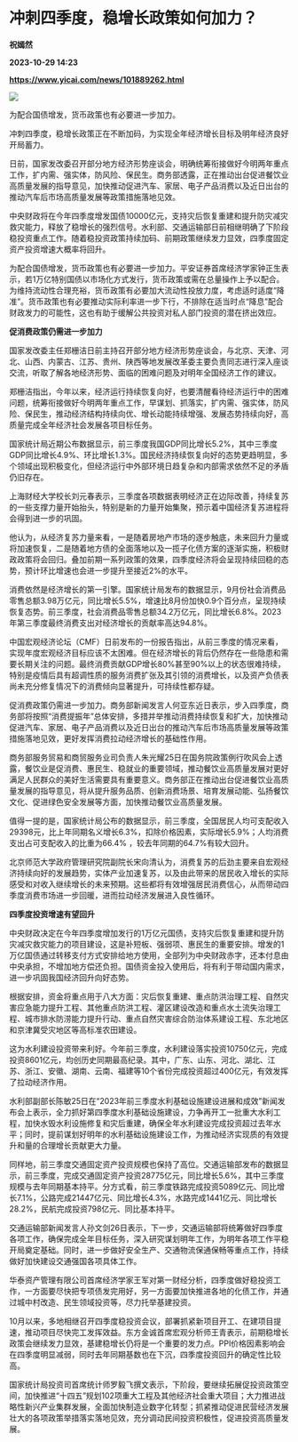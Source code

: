 # 冲刺四季度，稳增长政策如何加力？
**祝嫣然**

**2023-10-29 14:23**

**https://www.yicai.com/news/101889262.html**

![](https://imgcdn.yicai.com/uppics/slides/2023/10/d2585ee31440036ba0e498299f842dd9.jpg)

为配合国债增发，货币政策也有必要进一步加力。

冲刺四季度，稳增长政策正在不断加码，为实现全年经济增长目标及明年经济良好开局蓄力。

日前，国家发改委召开部分地方经济形势座谈会，明确统筹衔接做好今明两年重点工作，扩内需、强实体，防风险、保民生。商务部透露，正在推动出台促进餐饮业高质量发展的指导意见，加快推动促进汽车、家居、电子产品消费以及近日出台的推动汽车后市场高质量发展等政策措施落地见效。

中央财政将在今年四季度增发国债10000亿元，支持灾后恢复重建和提升防灾减灾救灾能力，释放了稳增长的强烈信号。水利部、交通运输部日前相继明确了下阶段稳投资重点工作。随着稳投资政策持续加码、前期政策继续发力显效，四季度固定资产投资增速大概率将回升。

为配合国债增发，货币政策也有必要进一步加力。平安证券首席经济学家钟正生表示，若1万亿特别国债以市场化方式发行，货币政策或需在总量操作上予以配合。为维持流动性合理充裕，货币政策有必要加大流动性投放力度，考虑适时适度“降准”。货币政策也有必要推动实际利率进一步下行，不排除在适当时点“降息”配合财政发力的可能性，这也有助于缓解公共投资对私人部门投资的潜在挤出效应。

**促消费政策仍需进一步加力**

国家发改委主任郑栅洁日前主持召开部分地方经济形势座谈会，与北京、天津、河北、山西、内蒙古、江苏、贵州、陕西等地发展改革委主要负责同志进行深入座谈交流，听取了解各地经济形势、面临的困难问题及对明年全国经济工作的建议。

郑栅洁指出，今年以来，经济运行持续恢复向好，也要清醒看待经济运行中的困难问题，统筹衔接做好今明两年重点工作，早谋划、抓落实，扩内需、强实体，防风险、保民生，推动经济结构持续向优、增长动能持续增强、发展态势持续向好，高质量完成全年经济社会发展各项目标任务。

国家统计局近期公布数据显示，前三季度我国GDP同比增长5.2%，其中三季度GDP同比增长4.9%、环比增长1.3%。国民经济持续恢复向好的态势更趋明显，多个领域出现积极变化，但经济运行中外部环境日趋复杂和内部需求依然不足的矛盾仍旧存在。

上海财经大学校长刘元春表示，三季度各项数据表明经济正在边际改善，持续复苏的一些支撑力量开始抬头，特别是新的力量开始集聚，预示着中国经济复苏进程将会得到进一步的巩固。

他认为，从经济复苏力量来看，一是随着房地产市场的逐步触底，未来回升力量或将加速恢复，二是随着地方债的全面落地以及一揽子化债方案的逐渐实施，积极财政政策将会回归。叠加前期一系列政策的效果，四季度经济将会呈现持续回稳的态势，预计环比增速也会进一步提升至接近2%的水平。

消费依然是经济增长的第一引擎。国家统计局发布的数据显示，9月份社会消费品零售总额3.98万亿元，同比增长5.5%，增速比8月份加快0.9个百分点，呈现持续恢复态势。前三季度，社会消费品零售总额34.2万亿元，同比增长6.8%。2023年第三季度最终消费支出对经济增长的贡献率高达94.8%。

中国宏观经济论坛（CMF）日前发布的一份报告指出，从前三季度的情况来看，实现年度宏观经济目标应该不太困难。但在经济增长的背后仍然存在一些隐患和需要长期关注的问题。最终消费贡献GDP增长80%甚至90%以上的状态很难持续，特别是疫情后具有超调性质的服务消费扩张及其引领的消费增长，以及资产负债表尚未充分修复情况下的消费倾向显著提升，可持续性都存疑。

促消费政策仍需进一步加力。商务部新闻发言人何亚东近日表示，步入四季度，商务部将按照“消费提振年”总体安排，多措并举推动消费持续恢复和扩大，加快推动促进汽车、家居、电子产品消费以及近日出台的推动汽车后市场高质量发展等政策措施落地见效，更好发挥消费拉动经济增长的基础性作用。

商务部服务贸易和商贸服务业司负责人朱光耀25日在国务院政策例行吹风会上透露，餐饮业是促消费、惠民生、稳就业的重要领域，推动餐饮业高质量发展对更好满足人民群众的美好生活需要具有重要意义。商务部正在推动出台促进餐饮业高质量发展的指导意见，将从提升服务品质、创新消费场景、培育发展动能、弘扬餐饮文化、促进绿色安全发展等方面，加快推动餐饮业高质量发展。

值得一提的是，国家统计局公布的数据显示，前三季度，全国居民人均可支配收入29398元，比上年同期名义增长6.3%，扣除价格因素，实际增长5.9%；人均消费支出占可支配收入的比重为66.4% ，较去年同期的64.7%有较大回升。

北京师范大学政府管理研究院副院长宋向清认为，消费复苏的后劲主要来自宏观经济持续向好的发展趋势，实体产业加速复苏，以及由此带来的居民收入增长的实际感受和对收入继续增长的未来预期。这些都将有效增强居民消费信心，从而带动四季度消费市场进一步回暖，进而拉动经济发展进入良性循环。

**四季度投资增速有望回升**

中央财政决定在今年四季度增加发行的1万亿元国债，支持灾后恢复重建和提升防灾减灾救灾能力的项目建设，这是补短板、强弱项、惠民生的重要安排。增发的1万亿国债通过转移支付方式安排给地方使用，全部列为中央财政赤字，还本付息由中央承担，不增加地方偿还负担。国债资金投入使用后，将有利于带动国内需求，进一步巩固我国经济回升向好态势。

根据安排，资金将重点用于八大方面：灾后恢复重建、重点防洪治理工程、自然灾害应急能力提升工程、其他重点防洪工程、灌区建设改造和重点水土流失治理工程、城市排水防涝能力提升行动、重点自然灾害综合防治体系建设工程、东北地区和京津冀受灾地区等高标准农田建设。

这为水利建设投资带来利好。今年前三季度，水利建设落实投资10750亿元，完成投资8601亿元，均创历史同期最高纪录。其中，广东、山东、河北、湖北、江苏、浙江、安徽、湖南、云南、福建等10个省份完成投资超过400亿元，有效发挥了拉动经济作用。

水利部副部长陈敏25日在“2023年前三季度水利基础设施建设进展和成效”新闻发布会上表示，全力抓好第四季度水利基础设施建设，力争再开工一批重大水利工程，加快水毁水利设施修复和灾后重建，确保全年水利建设完成投资超过去年水平；同时，提前谋划好明年的水利基础设施建设工作，为推动经济实现质的有效提升和量的合理增长贡献更大力量。

同样地，前三季度交通固定资产投资规模也保持了高位。交通运输部发布的数据显示，前三季度，完成交通固定资产投资28775亿元，同比增长5.6%，其中三季度规模与去年同期基本持平。分方式看，前三季度铁路完成投资5089亿元、同比增长7.1%，公路完成21447亿元、同比增长4.3%，水路完成1441亿元、同比增长28.2%，民航完成投资798亿元、同比基本持平。

交通运输部新闻发言人孙文剑26日表示，下一步，交通运输部将统筹做好四季度各项工作，确保完成全年目标任务，深入研究谋划明年工作，为明年各项工作平稳开局奠定基础。同时，进一步做好安全生产、交通物流保通保畅等重点工作，持续做好加快建设交通强国各项具体工作。

华泰资产管理有限公司首席经济学家王军对第一财经分析，四季度做好稳投资工作，一方面要尽快把专项债发完用好，另一方面要加快推进各地的化债工作，并通过城中村改造、民生领域投资等，尽力托举基建投资。

10月以来，多地相继召开四季度稳投资会议，部署抓紧新项目开工、在建项目提速，推动项目尽快完工发挥效益。东方金诚首席宏观分析师王青表示，前期稳增长政策会继续发力显效，基建稳增长仍将是一个重要的发力点。PPI价格因素影响会在四季度明显减弱，同时去年同期基数也在下沉，四季度投资回升的确定性比较高。

国家统计局投资司首席统计师罗毅飞撰文表示，下阶段，要继续拓展促投资政策空间，加快推进“十四五”规划102项重大工程及其他经济社会重大项目；大力推进战略性新兴产业集群发展，全面加快制造业数字化转型；抓紧推动促进民营经济发展壮大的各项政策举措落实落地见效，充分调动民间投资积极性，促进投资高质量发展。
